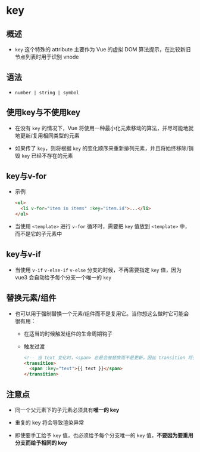 # key

## 概述

+ `key` 这个特殊的 attribute 主要作为 Vue 的虚拟 DOM 算法提示，在比较新旧节点列表时用于识别 vnode

## 语法

+ `number | string | symbol`

## 使用key与不使用key

+ 在没有 `key` 的情况下，Vue 将使用一种最小化元素移动的算法，并尽可能地就地更新/复用相同类型的元素

+ 如果传了 `key`，则将根据 `key` 的变化顺序来重新排列元素，并且将始终移除/销毁 `key` 已经不存在的元素

## key与v-for

+ 示例

  ```html
  <ul>
    <li v-for="item in items" :key="item.id">...</li>
  </ul>
  ```

+ 当使用 `<template>` 进行 `v-for` 循环时，需要把 `key` 值放到 `<template>` 中，而不是它的子元素中

## key与v-if

+ 当使用 `v-if` `v-else-if` `v-else` 分支的时候，不再需要指定 `key` 值，因为 vue3 会自动给予每个分支一个唯一的 `key`

## 替换元素/组件

+ 也可以用于强制替换一个元素/组件而不是复用它。当你想这么做时它可能会很有用：

  + 在适当的时候触发组件的生命周期钩子

  + 触发过渡

      ```html
      <!-- 当 text 变化时，<span> 总是会被替换而不是更新，因此 transition 将会被触发 -->
      <transition>
        <span :key="text">{{ text }}</span>
      </transition>
      ```

## 注意点

+ 同一个父元素下的子元素必须具有**唯一的 key**

+ 重复的 key 将会导致渲染异常

+ 即使要手工给予 `key` 值，也必须给予每个分支唯一的 `key` 值，**不要因为要重用分支而给予相同的 key**
